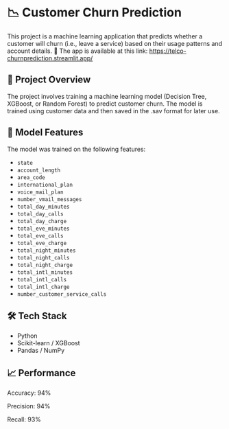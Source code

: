 # 📉 Customer Churn Prediction

This project is a machine learning application that predicts whether a customer will churn (i.e., leave a service) based on their usage patterns and account details.
🔗 The app is available at this link: https://telco-churnprediction.streamlit.app/

## 🚀 Project Overview

The project involves training a machine learning model (Decision Tree, XGBoost, or Random Forest) to predict customer churn. The model is trained using customer data and then saved in the .sav format for later use.

## 🧠 Model Features

The model was trained on the following features:

- `state`
- `account_length`
- `area_code`
- `international_plan`
- `voice_mail_plan`
- `number_vmail_messages`
- `total_day_minutes`
- `total_day_calls`
- `total_day_charge`
- `total_eve_minutes`
- `total_eve_calls`
- `total_eve_charge`
- `total_night_minutes`
- `total_night_calls`
- `total_night_charge`
- `total_intl_minutes`
- `total_intl_calls`
- `total_intl_charge`
- `number_customer_service_calls`

## 🛠 Tech Stack

- Python
- Scikit-learn / XGBoost
- Pandas / NumPy

## 📈 Performance

Accuracy: 94%

Precision: 94%

Recall: 93%
